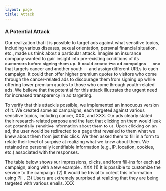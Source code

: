 ```yaml
---
layout: page
title: Attack
---
```


### A Potential Attack

Our realization that it is possible to target ads against what sensitive topics,
including various diseases, sexual orientation, personal financial situation, etc.,
made us think about a particular attack.  Imagine an insurance company wanted to
gain insight into pre-existing conditions of its customers before signing them up.
It could create two ad campaigns -- one that targets cancer and another youth -- and
assign different URLs to each campaign.  It could then offer higher premium quotes to
visitors who come through the cancer-related ads to discourage them from signing up
while offering lower premium quotes to those who come through youth-related ads.
We believe that the potential for this attack illustrates the urgent need for increased
transparency in ad targeting.

To verify that this attack is possible, we implemented an innocuous version of it.
We created some ad campaigns, each targeted against various sensitive topics, including
cancer, XXX, and XXX.  Our ads clearly stated their research-related purpose and
the fact that clicking on them would leak out potentially sensitive information about them
to us.  Upon clicking on an ad, the user would be redirected to a page that revealed to
them what we knew about them from just this click.  We then asked them to fill in a form
to relate their level of surprise at realizing what we knew about them.  We retained no
personally identifiable information (e.g., IP, location, cookies, etc.) associated with
the responses.

The table below shows our impressions, clicks, and form fill-ins for each
ad campaign, along with a few example .  XXX (1) It is possible to customize
the service to the campaign.  (2) It would be trivial to collect this
information using PII .  (3) Users are extremely surprised at realizing that they
are being targeted with various emails. XXX
